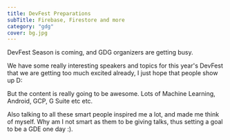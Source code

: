 ```yaml
---
title: DevFest Preparations
subTitle: Firebase, Firestore and more
category: "gdg"
cover: bg.jpg
---
```


DevFest Season is coming, and GDG organizers are getting busy.

We have some really interesting speakers and topics for this year's DevFest that we are getting too much excited already, I just hope that people show up D:

But the content is really going to be awesome. Lots of Machine Learning, Android, GCP, G Suite etc etc.

Also talking to all these smart people inspired me a lot, and made me think of myself. Why am I not smart as them to be giving talks, thus setting a goal to be a GDE one day :).